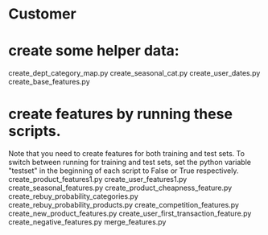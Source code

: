 # Customer
# create some helper data:
create_dept_category_map.py
create_seasonal_cat.py
create_user_dates.py
create_base_features.py
# create features by running these scripts. 
Note that you need to create features for both training and test sets. To switch between running for training and test sets, set the python variable "testset" in the beginning of each script to False or True respectively.
create_product_features1.py
create_user_features1.py
create_seasonal_features.py
create_product_cheapness_feature.py
create_rebuy_probability_categories.py
create_rebuy_probability_products.py
create_competition_features.py
create_new_product_features.py
create_user_first_transaction_feature.py
create_negative_features.py
merge_features.py
